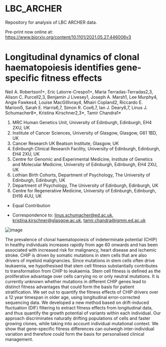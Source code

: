 # LBC_ARCHER

Repository for analysis of LBC ARCHER data. 

Pre-print now online at: https://www.biorxiv.org/content/10.1101/2021.05.27.446006v3

# Longitudinal dynamics of clonal haematopoiesis identifies gene-specific fitness effects

Neil A. Robertson1+, Eric Latorre-Crespo1+, Maria Terradas-Terradas2,3, Alison C. Purcell2,3, Benjamin J Livesey1, Joseph A. Marsh1, Lee Murphy4, Angie Fawkes4, Louise MacGillivray4, Mhairi Copland2, Riccardo E. Marioni5, Sarah E. Harris6,7, Simon R. Cox6,7, Ian J. Deary6,7, Linus J. Schumacher8*, Kristina Kirschner2,3*, Tamir Chandra1*

1. MRC Human Genetics Unit, University of Edinburgh, Edinburgh, EH4 2XU, UK
2. Institute of Cancer Sciences, University of Glasgow, Glasgow, G61 1BD, UK
3. Cancer Research UK Beatson Institute, Glasgow, UK
4. Edinburgh Clinical Research Facility, University of Edinburgh, Edinburgh, EH4 2XU, UK
5. Centre for Genomic and Experimental Medicine, Institute of Genetics and Molecular Medicine, University of Edinburgh, Edinburgh, EH4 2XU, UK
6. Lothian Birth Cohorts, Department of Psychology, The University of Edinburgh, Edinburgh, UK
7. Department of Psychology, The University of Edinburgh, Edinburgh, UK
8. Centre for Regenerative Medicine, University of Edinburgh, Edinburgh, EH16 4UU, UK

+ Equal Contribution

* Correspondence to: linus.schumacher@ed.ac.uk, kristina.kirschner@glasgow.ac.uk, tamir.chandra@igmm.ed.ac.uk 

![image](https://user-images.githubusercontent.com/4477113/123115304-eaa67780-d437-11eb-9adf-6a892a334b50.png)

The prevalence of clonal haematopoiesis of indeterminate potential (CHIP) in healthy individuals increases rapidly from age 60 onwards and has been associated with increased risk for malignancy, heart disease and ischemic stroke. CHIP is driven by somatic mutations in stem cells that are also drivers of myeloid malignancies. Since mutations in stem cells often drive leukaemia, we hypothesised that stem cell fitness substantially contributes to transformation from CHIP to leukaemia. Stem cell fitness is defined as the proliferative advantage over cells carrying no or only neutral mutations. It is currently unknown whether mutations in different CHIP genes lead to distinct fitness advantages that could form the basis for patient stratification. We set out to quantify the fitness effects of CHIP drivers over a 12 year timespan in older age, using longitudinal error-corrected sequencing data. We developed a new method based on drift-induced fluctuation (DIF) filtering to extract fitness effects from longitudinal data, and thus quantify the growth potential of variants within each individual. Our approach discriminates naturally drifting populations of cells and faster growing clones, while taking into account individual mutational context. We show that gene-specific fitness differences can outweigh inter-individual variation and therefore could form the basis for personalised clinical management.
